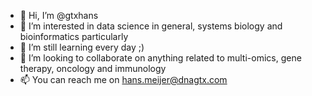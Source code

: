 - 👋 Hi, I’m @gtxhans
- 👀 I’m interested in data science in general, systems biology and bioinformatics particularly
- 🌱 I’m still learning every day ;)
- 💞️ I’m looking to collaborate on anything related to multi-omics, gene therapy, oncology and immunology
- 📫 You can reach me on hans.meijer@dnagtx.com

<!---
gtxhans/gtxhans is a ✨ special ✨ repository because its `README.md` (this file) appears on your GitHub profile.
You can click the Preview link to take a look at your changes.
--->
